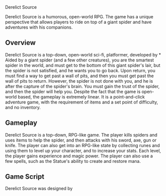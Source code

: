 Derelict Source

Derelict Source is a humorous, open-world RPG. The game has a unique perspective that allows players to ride on top of a giant spider and have adventures with his companions.

## Overview

Derelict Source is a top-down, open-world sci-fi, platformer, developed by                                                                    *    Aided by a giant spider (and a few other creatures), you are the smartest spider in the world, and must get to the bottom of this giant spider's lair, but the spider is not satisfied, and he wants you to go back. Upon return, you must find a way to get past a wall of pits, and then you must get past the wall of pits to return. However, the spider is not done with you, and he is after the capture of the spider's brain. You must gain the trust of the spider, and then the spider will help you. Despite the fact that the game is open-world based, the gameplay is extremely linear. It is a point-and-click adventure game, with the requirement of items and a set point of difficulty, and no inventory.   

## Gameplay

Derelict Source is a top-down, RPG-like game. The player kills spiders and uses items to help the spider, and then attacks with his sword, axe, gun or knife. The player can also get into an RPG-like state by collecting runes and using them to level up your character, and to increase your stats. Each level, the player gains experience and magic power. The player can also use a few spells, such as the Statue's ability to create and restore mana.  

## Game Script

Derelict Source was designed by
